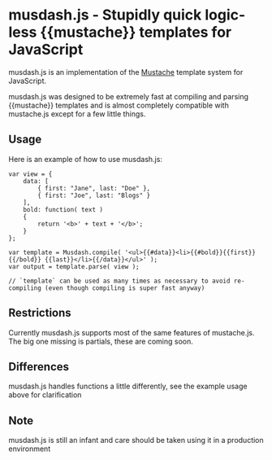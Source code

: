 # musdash.js - Stupidly quick logic-less {{mustache}} templates for JavaScript

musdash.js is an implementation of the [Mustache](http://mustache.github.com/) template system for JavaScript.

musdash.js was designed to be extremely fast at compiling and parsing {{mustache}} templates and is almost completely compatible with mustache.js except for a few little things.

## Usage

Here is an example of how to use musdash.js:

	var view = {
		data: [ 
			{ first: "Jane", last: "Doe" }, 
			{ first: "Joe", last: "Blogs" }
		],
		bold: function( text )
		{
			return '<b>' + text + '</b>';
		}
	};

	var template = Musdash.compile( '<ul>{{#data}}<li>{{#bold}}{{first}}{{/bold}} {{last}}</li>{{/data}}</ul>' );
	var output = template.parse( view );

	// `template` can be used as many times as necessary to avoid re-compiling (even though compiling is super fast anyway)

## Restrictions

Currently musdash.js supports most of the same features of mustache.js. The big one missing is partials, these are coming soon.

## Differences

musdash.js handles functions a little differently, see the example usage above for clarification

## Note

musdash.js is still an infant and care should be taken using it in a production environment